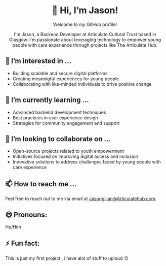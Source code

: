 <div align="center">
  <h1>👋 Hi, I’m Jason!</h1>
  <p>Welcome to my GitHub profile!</p>
  <p>I'm Jason, a Backend Developer at Articulate Cultural Trust based in Glasgow. I'm passionate about leveraging technology to empower young people with care experience through projects like The Articulate Hub.</p>
</div>

## 👀 I’m interested in ...

- Building scalable and secure digital platforms
- Creating meaningful experiences for young people
- Collaborating with like-minded individuals to drive positive change

## 🌱 I’m currently learning ...

- Advanced backend development techniques
- Best practices in user experience design
- Strategies for community engagement and support

## 💞️ I’m looking to collaborate on ...

- Open-source projects related to youth empowerment
- Initiatives focused on improving digital access and inclusion
- Innovative solutions to address challenges faced by young people with care experience

## 📫 How to reach me ...

Feel free to reach out to me via email at Jasongillan@Articulatehub.com.

## 😄 Pronouns:

He/Him

## ⚡ Fun fact:

This is just my first project , i have alot of stuff to uploud :D 
